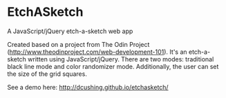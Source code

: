 # EtchASketch
A JavaScript/jQuery etch-a-sketch web app

Created based on a project from The Odin Project (http://www.theodinproject.com/web-development-101). It's an etch-a-sketch written using JavaScript/jQuery. There are two modes: traditional black line mode and color randomizer mode. Additionally, the user can set the size of the grid squares.

See a demo here: http://dcushing.github.io/etchasketch/
